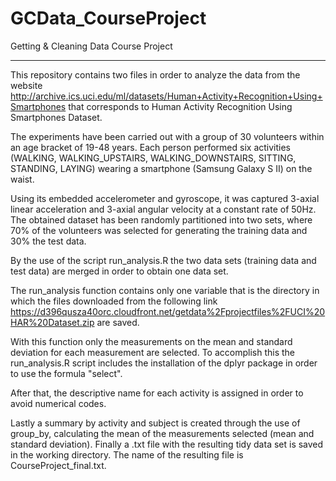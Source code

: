 # GCData_CourseProject
Getting &amp; Cleaning Data Course Project

----------

This repository contains two files in order to analyze the data from the website <http://archive.ics.uci.edu/ml/datasets/Human+Activity+Recognition+Using+Smartphones> that corresponds to Human Activity Recognition Using Smartphones Dataset.

The experiments have been carried out with a group of 30 volunteers within an age bracket of 19-48 years. Each person performed six activities (WALKING, WALKING_UPSTAIRS, WALKING_DOWNSTAIRS, SITTING, STANDING, LAYING) wearing a smartphone (Samsung Galaxy S II) on the waist.

Using its embedded accelerometer and gyroscope, it was captured 3-axial linear acceleration and 3-axial angular velocity at a constant rate of 50Hz. The obtained dataset has been randomly partitioned into two sets, where 70% of the volunteers was selected for generating the training data and 30% the test data. 

By the use of the script run_analysis.R the two data sets (training data and test data) are merged in order to obtain one data set. 

The run_analysis function contains only one variable that is the directory in which the files downloaded from the following link <https://d396qusza40orc.cloudfront.net/getdata%2Fprojectfiles%2FUCI%20HAR%20Dataset.zip> are saved. 

With this function only the measurements on the mean and standard deviation for each measurement are selected. To accomplish this the run_analysis.R script includes the installation of the dplyr package in order to use the formula "select".

After that, the descriptive name for each activity is assigned in order to avoid numerical codes.

Lastly a summary by activity and subject is created through the use of group_by, calculating the mean of the measurements selected (mean and standard deviation). Finally a .txt file with the resulting tidy data set is saved in the working directory. The name of the resulting file is CourseProject_final.txt.